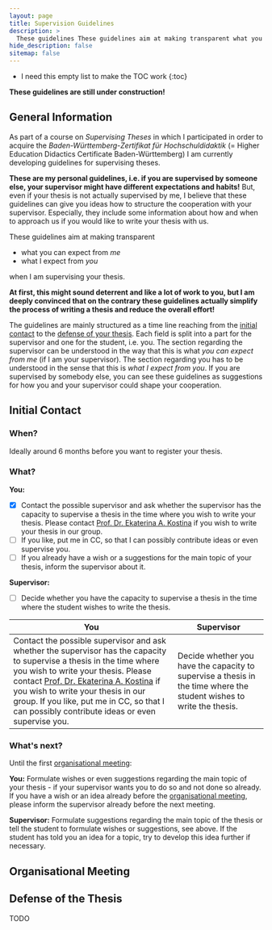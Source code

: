 ```yaml
---
layout: page
title: Supervision Guidelines
description: >
  These guidelines These guidelines aim at making transparent what you can expect from me and what I expect from you when I am supervising your thesis.
hide_description: false
sitemap: false
---
```


* I need this empty list to make the TOC work
{:toc}

**These guidelines are still under construction!**

## General Information

As part of a course on *Supervising Theses* in which I participated in order to acquire the *Baden-Württemberg-Zertifikat für Hochschuldidaktik* (= Higher Education Didactics Certificate Baden-Württemberg) I am currently developing guidelines for supervising theses. 

**These are my personal guidelines, i.e. if you are supervised by someone else, your supervisor might have different expectations and habits!** But, even if your thesis is not actually supervised by me, I believe that these guidelines can give you ideas how to structure the cooperation with your supervisor. Especially, they include some information about how and when to approach us if you would like to write your thesis with us.

These guidelines aim at making transparent
  - what you can expect from *me*
  - what I expect from *you*

when I am supervising your thesis.

**At first, this might sound deterrent and like a lot of work to you, but I am deeply convinced that on the contrary these guidelines actually simplify the process of writing a thesis and reduce the overall effort!**

The guidelines are mainly structured as a time line reaching from the [initial contact][init] to the [defense of your thesis][defense]. Each field is split into a part for the supervisor and one for the student, i.e. you. The section regarding the supervisor can be understood in the way that this is what *you can expect from me* (if I am your supervisor). The section regarding you has to be understood in the sense that this is *what I expect from you*. If you are supervised by somebody else, you can see these guidelines as suggestions for how you and your supervisor could shape your cooperation.

## Initial Contact

### When?
Ideally around 6 months before you want to register your thesis. 

### What?

**You:** 
- [x]  Contact the possible supervisor and ask whether the supervisor has the capacity to supervise a thesis in the time where you wish to write your thesis. Please contact [Prof. Dr. Ekaterina A. Kostina][ekaterina] if you wish to write your thesis in our group. 
- [ ] If you like, put me in CC, so that I can possibly contribute ideas or even supervise you. 
- [ ] If you already have a wish or a suggestions for the main topic of your thesis, inform the supervisor about it.

**Supervisor:** 
- [ ] Decide whether you have the capacity to supervise a thesis in the time where the student wishes to write the thesis.

| You | Supervisor|
|-----|-----------|
| Contact the possible supervisor and ask whether the supervisor has the capacity to supervise a thesis in the time where you wish to write your thesis. Please contact [Prof. Dr. Ekaterina A. Kostina][ekaterina] if you wish to write your thesis in our group. If you like, put me in CC, so that I can possibly contribute ideas or even supervise you. | Decide whether you have the capacity to supervise a thesis in the time where the student wishes to write the thesis.| 

### What's next?

Until the first [organisational meeting][orga_meet]:

**You:** Formulate wishes or even suggestions regarding the main topic of your thesis - if your supervisor wants you to do so and not done so already. If you have a wish or an idea already before the [organisational meeting][orga_meet], please inform the supervisor already before the next meeting. 

**Supervisor:** Formulate suggestions regarding the main topic of the thesis or tell the student to formulate wishes or suggestions, see above. If the student has told you an idea for a topic, try to develop this idea further if necessary.

## Organisational Meeting

## Defense of the Thesis

TODO

[init]: #initial-contact
[orga_meet]: #organisational-meeting
[defense]: #defense-of-the-thesis
[ekaterina]: mailto:ekaterina_(dot)_kostina_(at)_iwr_(dot)_uni-heidelberg_(dot)_de
